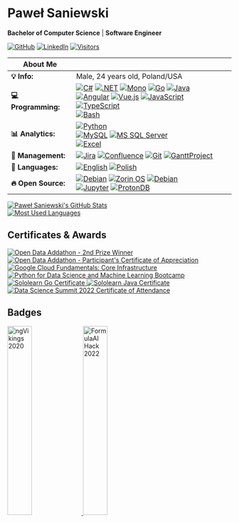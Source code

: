 # Paweł Saniewski

**Bachelor of Computer Science** | **Software Engineer**

[![GitHub][101]][1]
[![LinkedIn][102]][2]
[![Visitors][103]][3]

|About Me||
|-|-|
|**:bulb: Info:**|Male, 24 years old, Poland/USA|
|**:computer: Programming:**|[![C#][104]][4] [![.NET][105]][5] [![Mono][106]][6] [![Go][127]][27] [![Java][112]][12]<br>[![Angular][107]][7] [![Vue.js][108]][8] [![JavaScript][109]][9] [![TypeScript][110]][10]<br>[![Bash][111]][11]|
|**:bar_chart: Analytics:**|[![Python][113]][13]<br>[![MySQL][114]][14] [![MS SQL Server][115]][15]<br>[![Excel][116]][16]|
|**:notebook: Management:**|[![Jira][117]][17] [![Confluence][118]][18] [![Git][119]][19] [![GanttProject][120]][20]|
|**:thought_balloon: Languages:**|[![English][121]][21] [![Polish][122]][22]|
|**:fire: Open Source:**|[![Debian][126]][26] [![Zorin OS][123]][23] [![Debian][124]][24]<br>[![Jupyter][128]][28] [![ProtonDB][125]][25]|

<a href="https://github.com/Saniewski/Saniewski">
  <img alt="Paweł Saniewski's GitHub Stats" src="https://github-readme-stats.vercel.app/api?username=Saniewski&show_icons=true&hide=issues"/>
</a>
<br>
<a href="https://github.com/Saniewski/Saniewski">
  <img alt="Most Used Languages" src="https://github-readme-stats.vercel.app/api/top-langs/?username=Saniewski&layout=compact&hide=jupyter%20notebook&langs_count=6"/>
</a>

<br>

## Certificates & Awards

<a href="https://addathon.adda.gov.ae">
  <img alt="Open Data Addathon - 2nd Prize Winner" src="https://github.com/Saniewski/Saniewski/blob/master/assets/Certificate_Open_Data_Addathon.png">
</a>
<a href="https://addathon.adda.gov.ae">
  <img alt="Open Data Addathon - Participant's Certificate of Appreciation" src="https://github.com/Saniewski/Saniewski/blob/master/assets/Open-Data-Addathon-Participant.png">
</a>
<a href="https://coursera.org/verify/C9QWPZMG3MHD">
  <img alt="Google Cloud Fundamentals: Core Infrastructure" src="https://github.com/Saniewski/Saniewski/blob/master/assets/Google-Cloud-Fundamentals-Cloud-Infrastructure-Coursera.png">
</a>
<a href="http://ude.my/UC-00d2c6f9-584a-45e1-b3e2-d5b27bbc12c0">
  <img alt="Python for Data Science and Machine Learning Bootcamp" src="https://github.com/Saniewski/Saniewski/blob/master/assets/Python-for-Data-Science-and-Machine-Learning-Bootcamp_UC.jpg">
</a>
<a href="https://www.sololearn.com/certificates/course/en/6226978/1164/landscape/png">
  <img alt="Sololearn Go Certificate" src="https://github.com/Saniewski/Saniewski/blob/master/assets/Sololearn-go-certificate.png">
</a>
<a href="https://www.sololearn.com/Certificate/1068-6226978/jpg/">
  <img alt="Sololearn Java Certificate" src="https://github.com/Saniewski/Saniewski/blob/master/assets/Sololearn-java-certificate.png">
</a>
<a href="https://dssconf.pl">
  <img alt="Data Science Summit 2022 Certificate of Attendance" src="https://github.com/Saniewski/Saniewski/blob/master/assets/DSS-certificate-2022.png">
</a>

## Badges

<a href="https://www.ngvikings.org">
  <img alt="ngVikings 2020" src="https://github.com/Saniewski/Saniewski/blob/master/assets/ngVikings-2020.jpg" style="width: 33%;">
</a>
<a href="https://www.formulaaihack.com">
  <img alt="FormulaAI Hack 2022" src="https://github.com/Saniewski/Saniewski/blob/master/assets/FormulaAI-Hack-2022.png" style="width: 33%;">
</a>

[1]: https://github.com/Saniewski/Saniewski
[2]: https://www.linkedin.com/in/pawelsaniewski
[3]: https://github.com/Saniewski/Saniewski
[4]: https://dotnet.microsoft.com
[5]: https://dotnet.microsoft.com
[6]: https://www.mono-project.com
[7]: https://angular.io
[8]: https://vuejs.org
[9]: https://developer.mozilla.org/en-US/docs/Web/JavaScript
[10]: https://www.typescriptlang.org
[11]: https://www.gnu.org/software/bash
[12]: https://www.java.com
[13]: https://www.python.org
[14]: https://www.mysql.com
[15]: https://www.microsoft.com/en-us/sql-server
[16]: https://www.microsoft.com/en/microsoft-365/excel
[17]: https://www.atlassian.com/software/jira
[18]: https://www.atlassian.com/software/confluence
[19]: https://git-scm.com
[20]: https://www.ganttproject.biz
[21]: https://english.stackexchange.com
[22]: https://translate.google.com
[23]: https://zorin.com/os
[24]: https://www.debian.org
[25]: https://www.protondb.com
[26]: https://manjaro.org
[27]: https://go.dev
[28]: https://jupyter.org

[101]: https://img.shields.io/github/followers/Saniewski?style=social
[102]: https://img.shields.io/badge/LinkedIn-400+-0077B5?style=social&logo=linkedin
[103]: https://api.visitorbadge.io/api/visitors?path=https%3A%2F%2Fgithub.com%2FSaniewski&labelColor=%231f2833&countColor=%2345a29e&style=plastic
[104]: https://img.shields.io/badge/C%23-239120?style=plastic&logo=c-sharp&logoColor=white
[105]: https://img.shields.io/badge/.NET-512BD4?style=plastic&logo=dotnet&logoColor=white
[106]: https://img.shields.io/badge/Mono-5C7280?style=plastic
[107]: https://img.shields.io/badge/Angular-DD0031?style=plastic&logo=angular&logoColor=white
[108]: https://img.shields.io/badge/Vue.js-4FC08D?style=plastic&logo=vuedotjs&logoColor=white
[109]: https://img.shields.io/badge/JavaScript-F7DF1E?style=plastic&logo=javascript&logoColor=white
[110]: https://img.shields.io/badge/TypeScript-3178C6?style=plastic&logo=typescript&logoColor=white
[111]: https://img.shields.io/badge/Bash-4EAA25?style=plastic&logo=gnubash&logoColor=white
[112]: https://img.shields.io/badge/Java-DC2C00?style=plastic&logo=java&logoColor=white
[113]: https://img.shields.io/badge/Python-3776AB?style=plastic&logo=python&logoColor=white
[114]: https://img.shields.io/badge/MySQL-4479A1?style=plastic&logo=mysql&logoColor=white
[115]: https://img.shields.io/badge/MS%20SQL%20Server-CC2927?style=plastic&logo=microsoftsqlserver&logoColor=white
[116]: https://img.shields.io/badge/Excel-217346?style=plastic&logo=microsoftexcel&logoColor=white
[117]: https://img.shields.io/badge/Jira-0052CC?style=plastic&logo=jira&logoColor=white
[118]: https://img.shields.io/badge/Confluence-172B4D?style=plastic&logo=confluence&logoColor=white
[119]: https://img.shields.io/badge/Git-F05032?style=plastic&logo=git&logoColor=white
[120]: https://img.shields.io/badge/GanttProject-424242?style=plastic
[121]: https://img.shields.io/badge/English-C1-FFF?style=plastic&color=CC2927&labelColor=0052CC
[122]: https://img.shields.io/badge/Polish-native-FFF?style=plastic&color=CC2927&labelColor=FFF
[123]: https://img.shields.io/badge/Zorin%20OS-FFF?style=plastic&logo=zorin
[124]: https://img.shields.io/badge/Debian-A81D33?style=plastic&logo=debian&logoColor=white
[125]: https://img.shields.io/badge/ProtonDB-F50057?style=plastic&logo=protondb&logoColor=white
[126]: https://img.shields.io/badge/Manjaro-35BF5C?style=plastic&logo=manjaro&logoColor=white
[127]: https://img.shields.io/badge/Go-00ADD8?style=plastic&logo=go&logoColor=white
[128]: https://img.shields.io/badge/Jupyter-F37626?style=plastic&logo=jupyter&logoColor=white
